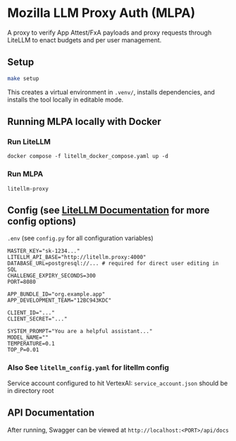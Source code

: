# Mozilla LLM Proxy Auth (MLPA)

A proxy to verify App Attest/FxA payloads and proxy requests through LiteLLM to enact budgets and per user management.

## Setup

```bash
make setup
```

This creates a virtual environment in `.venv/`, installs dependencies, and installs the tool locally in editable mode.

## Running MLPA locally with Docker

### Run LiteLLM
`docker compose -f litellm_docker_compose.yaml up -d`

### Run MLPA
`litellm-proxy`

## Config (see [LiteLLM Documentation](https://docs.litellm.ai/docs/simple_proxy_old_doc) for more config options)
`.env` (see `config.py` for all configuration variables)
```
MASTER_KEY="sk-1234..."
LITELLM_API_BASE="http://litellm.proxy:4000"
DATABASE_URL=postgresql://... # required for direct user editing in SQL
CHALLENGE_EXPIRY_SECONDS=300
PORT=8080

APP_BUNDLE_ID="org.example.app"
APP_DEVELOPMENT_TEAM="12BC943KDC"

CLIENT_ID="..."
CLIENT_SECRET="..."

SYSTEM_PROMPT="You are a helpful assistant..."
MODEL_NAME=""
TEMPERATURE=0.1
TOP_P=0.01
```

### Also See `litellm_config.yaml` for litellm config

Service account configured to hit VertexAI: `service_account.json` should be in directory root

## API Documentation 

After running, Swagger can be viewed at `http://localhost:<PORT>/api/docs`
